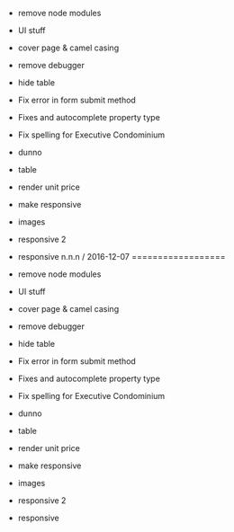   * remove node modules
  * UI stuff
  * cover page & camel casing
  * remove debugger
  * hide table
  * Fix error in form submit method
  * Fixes and autocomplete property type
  * Fix spelling for Executive Condominium
  * dunno
  * table
  * render unit price
  * make responsive
  * images
  * responsive 2
  * responsive
n.n.n / 2016-12-07
==================

  * remove node modules
  * UI stuff
  * cover page & camel casing
  * remove debugger
  * hide table
  * Fix error in form submit method
  * Fixes and autocomplete property type
  * Fix spelling for Executive Condominium
  * dunno
  * table
  * render unit price
  * make responsive
  * images
  * responsive 2
  * responsive
